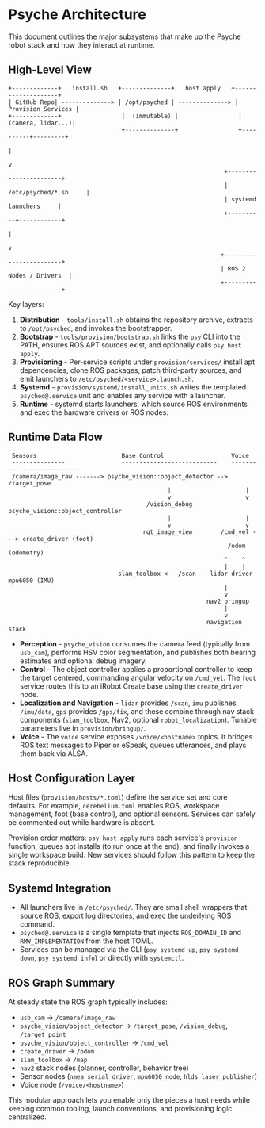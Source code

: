 # Psyche Architecture

This document outlines the major subsystems that make up the Psyche robot stack
and how they interact at runtime.

## High-Level View

```
+-------------+   install.sh   +--------------+   host apply   +--------------------+
| GitHub Repo| --------------> | /opt/psyched | --------------> | Provision Services |
+-------------+                 |  (immutable) |                 |  (camera, lidar...)|
                                +--------------+                 +----------+---------+
                                                                           |
                                                                           v
                                                             +-----------------------+
                                                             | /etc/psyched/*.sh     |
                                                             | systemd launchers     |
                                                             +----------+------------+
                                                                        |
                                                                        v
                                                            +------------------------+
                                                            | ROS 2 Nodes / Drivers  |
                                                            +------------------------+
```

Key layers:

1. **Distribution** - `tools/install.sh` obtains the repository archive, extracts
   to `/opt/psyched`, and invokes the bootstrapper.
2. **Bootstrap** - `tools/provision/bootstrap.sh` links the `psy` CLI into the
   PATH, ensures ROS APT sources exist, and optionally calls `psy host apply`.
3. **Provisioning** - Per-service scripts under `provision/services/` install
   apt dependencies, clone ROS packages, patch third-party sources, and emit
   launchers to `/etc/psyched/<service>.launch.sh`.
4. **Systemd** - `provision/systemd/install_units.sh` writes the templated
   `psyched@.service` unit and enables any service with a launcher.
5. **Runtime** - systemd starts launchers, which source ROS environments and
   exec the hardware drivers or ROS nodes.

## Runtime Data Flow

```
 Sensors                        Base Control                   Voice
 ---------------                ---------------------------    ---------------------------
 /camera/image_raw -------> psyche_vision::object_detector --> /target_pose
                                             |                     |
                                             v                     v
                                       /vision_debug       psyche_vision::object_controller
                                             |                     |
                                             v                     v
                                      rqt_image_view        /cmd_vel ---> create_driver (foot)
                                                              /odom       (odometry)
                                                             ^    ^
                                                             |    |
                               slam_toolbox <-- /scan -- lidar driver    mpu6050 (IMU)
                                                             |
                                                             v
                                                        nav2 bringup
                                                             |
                                                             v
                                                        navigation stack
```

- **Perception** - `psyche_vision` consumes the camera feed (typically from
  `usb_cam`), performs HSV color segmentation, and publishes both bearing
  estimates and optional debug imagery.
- **Control** - The object controller applies a proportional controller to keep
  the target centered, commanding angular velocity on `/cmd_vel`. The `foot`
  service routes this to an iRobot Create base using the `create_driver` node.
- **Localization and Navigation** - `lidar` provides `/scan`, `imu` publishes
  `/imu/data`, `gps` provides `/gps/fix`, and these combine through nav stack
  components (`slam_toolbox`, Nav2, optional `robot_localization`). Tunable
  parameters live in `provision/bringup/`.
- **Voice** - The `voice` service exposes `/voice/<hostname>` topics. It bridges
  ROS text messages to Piper or eSpeak, queues utterances, and plays them back
  via ALSA.

## Host Configuration Layer

Host files (`provision/hosts/*.toml`) define the service set and core defaults.
For example, `cerebellum.toml` enables ROS, workspace management, foot (base
control), and optional sensors. Services can safely be commented out while
hardware is absent.

Provision order matters: `psy host apply` runs each service's `provision`
function, queues apt installs (to run once at the end), and finally invokes a
single workspace build. New services should follow this pattern to keep the
stack reproducible.

## Systemd Integration

- All launchers live in `/etc/psyched/`. They are small shell wrappers that
  source ROS, export log directories, and exec the underlying ROS command.
- `psyched@.service` is a single template that injects `ROS_DOMAIN_ID` and
  `RMW_IMPLEMENTATION` from the host TOML.
- Services can be managed via the CLI (`psy systemd up`, `psy systemd down`,
  `psy systemd info`) or directly with `systemctl`.

## ROS Graph Summary

At steady state the ROS graph typically includes:

- `usb_cam` -> `/camera/image_raw`
- `psyche_vision/object_detector` -> `/target_pose`, `/vision_debug`, `/target_point`
- `psyche_vision/object_controller` -> `/cmd_vel`
- `create_driver` -> `/odom`
- `slam_toolbox` -> `/map`
- `nav2` stack nodes (planner, controller, behavior tree)
- Sensor nodes (`nmea_serial_driver`, `mpu6050_node`, `hlds_laser_publisher`)
- Voice node (`/voice/<hostname>`)

This modular approach lets you enable only the pieces a host needs while keeping
common tooling, launch conventions, and provisioning logic centralized.
